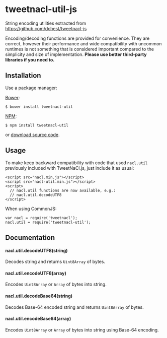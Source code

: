 tweetnacl-util-js
=================

String encoding utilities extracted from <https://github.com/dchest/tweetnacl-js>

Encoding/decoding functions are provided for convenience. They are correct,
however their performance and wide compatibility with uncommon runtimes is not
something that is considered important compared to the simplicity and size of
implementation. **Please use better third-party libraries if you need to.**

Installation
------------

Use a package manager:

[Bower](http://bower.io):

    $ bower install tweetnacl-util

[NPM](https://www.npmjs.org/):

    $ npm install tweetnacl-util

or [download source code](https://github.com/dchest/tweetnacl-util-js/releases).


Usage
------

To make keep backward compatibility with code that used `nacl.util` previously
included with TweetNaCl.js, just include it as usual:

```
<script src="nacl.min.js"></script>
<script src="nacl-util.min.js"></script>
<script>
  // nacl.util functions are now available, e.g.:
  // nacl.util.decodeUTF8
</script>
```

When using CommonJS:

```
var nacl = require('tweetnacl');
nacl.util = require('tweetnacl-util');
```


Documentation
-------------

#### nacl.util.decodeUTF8(string)

Decodes string and returns `Uint8Array` of bytes.

#### nacl.util.encodeUTF8(array)

Encodes `Uint8Array` or `Array` of bytes into string.

#### nacl.util.decodeBase64(string)

Decodes Base-64 encoded string and returns `Uint8Array` of bytes.

#### nacl.util.encodeBase64(array)

Encodes `Uint8Array` or `Array` of bytes into string using Base-64 encoding.
